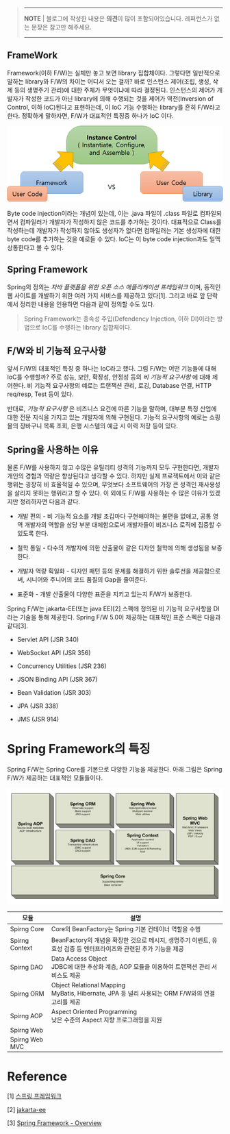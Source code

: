 <!-- toc -->

> ---
> **NOTE** | 블로그에 작성한 내용은 **의견**이 많이 포함되어있습니다. 레퍼런스가 없는 문장은 참고만 해주세요. 
>
> ---

## FrameWork

Framework(이하 F/W)는 실체만 놓고 보면 library 집합체이다. 그렇다면 일반적으로 말하는 library와 F/W의 차이는 어디서 오는 걸까? 바로 인스턴스 제어(조립, 생성, 삭제 등의 생명주기 관리)에 대한 주체가 무엇이냐에 따라 결정된다. 인스턴스의 제어가 개발자가 작성한 코드가 아닌 library에 의해 수행되는 것을 제어가 역전(Inversion of Control, 이하 IoC)된다고 표현하는데, 이 IoC 기능 수행하는 library를 흔히 F/W라고 한다. 정확하게 말하자면, F/W가 대표적인 특징중 하나가 IoC 이다.

![](images/ioc.png "그림 출처 : sanghwan.lee")

Byte code injection이라는 개념이 있는데, 이는 .java 파일이 .class 파일로 컴파일되면서 컴파일러가 개발자가 작성하지 않은 코드를 추가하는 것이다. 대표적으로 Class를 작성하는데 개발자가 작성하지 않아도 생성자가 없다면 컴파일러는 기본 생성자에 대한 byte code를 추가하는 것을 예로들 수 있다. IoC는 이 byte code injection과도 일맥상통한다고 볼 수 있다.

## Spring Framework

Spring의 정의는 _자바 플랫폼을 위한 오픈 소스 애플리케이션 프레임워크_ 이며, 동적인 웹 사이트를 개발하기 위한 여러 가지 서비스를 제공하고 있다[1]. 그리고 바로 앞 단락에서 정리한 내용을 인용하면 다음과 같이 정의할 수도 있다.

> Spring Framework는 종속성 주입(Defendency Injection, 이하 DI)이라는 방법으로 IoC를 수행하는 library 집합체이다. 

## F/W와 비 기능적 요구사항

앞서 F/W의 대표적인 특징 중 하나는 IoC라고 했다. 그럼 F/W는 어떤 기능들에 대해 IoC를 수행할까? 주로 성능, 보안, 확장성, 안정성 등의 _비 기능적 요구사항_ 에 대해 제어한다. 비 기능적 요구사항의 예로는 트랜잭션 관리, 로깅, Database 연결, HTTP req/resp, Test 등이 있다.

반대로, _기능적 요구사항_ 은 비즈니스 요건에 따른 기능을 말하며, 대부분 특정 산업에 대한 전문 지식을 가지고 있는 개발자에 의해 구현된다. 기능적 요구사항의 예로는 쇼핑몰의 장바구니 목록 조회, 은행 시스템의 예금 시 이력 저장 등이 있다. 

## Spring을 사용하는 이유

물론 F/W를 사용하지 않고 수많은 유틸리티 성격의 기능까지 모두 구현한다면, 개발자 개인의 경험과 역량은 향상된다고 생각할 수 있다. 하지만 실제 프로젝트에서 이와 같은 행위는 굉장히 비 효율적일 수 있으며, 무엇보다 소프트웨어의 가장 큰 성격인 재사용성을 살리지 못하는 행위라고 할 수 있다. 이 외에도 F/W를 사용하는 수 많은 이유가 있겠지만 정리하자면 다음과 같다.

- 개발 편의 - 비 기능적 요소를 개발 초깁마다 구현해야하는 불편을 없애고, 공통 영역 개발자의 역할을 상당 부분 대체함으로써 개발자들이 비즈니스 로직에 집중할 수 있도록 한다.

- 철학 통일 - 다수의 개발자에 의한 산출물이 같은 디자인 철학에 의해 생성됨을 보증한다.

- 개발자 역량 획일화 - 디자인 패턴 등의 문제를 해결하기 위한 솔루션을 제공함으로써, 시니어와 주니어의 코드 품질의 Gap을 줄여준다.

- 표준화 - 개발 산출물이 다양한 표준을 지키고 있는지 F/W가 보증한다.

Spring F/W는 jakarta-EE(또는 java EE)[2] 스펙에 정의된 비 기능적 요구사항을 DI라는 기술을 통해 제공한다. Spring F/W 5.0이 제공하는 대표적인 표준 스펙은 다음과 같다[3].

  - Servlet API (JSR 340) 

  - WebSocket API (JSR 356) 
  
  - Concurrency Utilities (JSR 236) 
  
  - JSON Binding API (JSR 367) 
  
  - Bean Validation (JSR 303)
  
  - JPA (JSR 338)
  
  - JMS (JSR 914) 

# Spring Framework의 특징

Spring F/W는 Spring Core를 기본으로 다양한 기능을 제공한다. 아래 그림은 Spring F/W가 제공하는 대표적인 모듈들이다.

![](images/spring-modules.png "그림 출처 : https://spring.io/")

|모듈|설명|
|---|---|
|Spirng Core|Core의 BeanFactory는 Spring 기본 컨테이너 역할을 수행|
|Spirng Context|BeanFactory의 개념을 확장한 것으로 메시지, 생명주기 이벤트, 유효성 검증 등 엔터프라이즈와 관련된 추가 기능을 제공|
|Spirng DAO|Data Access Object <br/> JDBC에 대한 추상화 계층, AOP 모듈을 이용하여 트랜잭션 관리 서비스도 제공|
|Spirng ORM|Object Relational Mapping <br/> MyBatis, Hibernate, JPA 등 널리 사용되는 ORM F/W와의 연결고리를 제공|
|Spirng AOP|Aspect Oriented Programming <br/> 낮은 수준의 Aspect 지향 프로그래밍을 지원|
|Spirng Web| |
|Spirng Web MVC| |


# Reference
[1] [스프링 프레임워크](https://ko.wikipedia.org/wiki/%EC%8A%A4%ED%94%84%EB%A7%81_%ED%94%84%EB%A0%88%EC%9E%84%EC%9B%8C%ED%81%AC "https://ko.wikipedia.org/wiki/스프링_프레임워크")

[2] [jakarta-ee](https://www.zdnet.com/article/good-bye-jee-hello-jakarta-ee/ "Oracle이 Sun을 인수하면서 오픈소스 진영의 jakarta-ee가 주목받고 있다.")

[3] [Spring Framework - Overview](https://docs.spring.io/spring/docs/current/spring-framework-reference/overview.html#overview)
